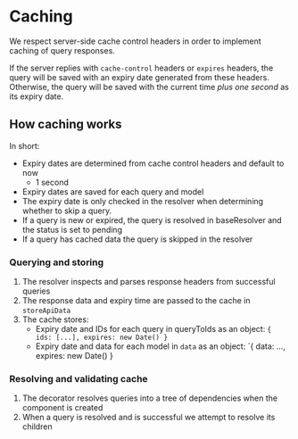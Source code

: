 # Caching

We respect server-side cache control headers in order to implement caching of
query responses.

If the server replies with `cache-control` headers or `expires` headers, the
query will be saved with an expiry date generated from these headers. Otherwise,
the query will be saved with the current time *plus one second* as its expiry
date.

## How caching works

In short:

- Expiry dates are determined from cache control headers and default to now
  + 1 second
- Expiry dates are saved for each query and model
- The expiry date is only checked in the resolver when determining whether to
  skip a query.
- If a query is new or expired, the query is resolved in baseResolver and the
  status is set to pending
- If a query has cached data the query is skipped in the resolver


### Querying and storing

1. The resolver inspects and parses response headers from successful queries
2. The response data and expiry time are passed to the cache in `storeApiData`
3. The cache stores:
    - Expiry date and IDs for each query in queryToIds as an object: `{ ids:
      [...], expires: new Date() }`
    - Expiry date and data for each model in `data` as an object: `{ data: ...,
      expires: new Date() }

### Resolving and validating cache

1. The decorator resolves queries into a tree of dependencies when the component
   is created
2. When a query is resolved and is successful we attempt to resolve its children
